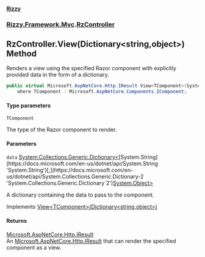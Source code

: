 #### [Rizzy](index 'index')
### [Rizzy.Framework.Mvc](Rizzy.Framework.Mvc 'Rizzy.Framework.Mvc').[RzController](Rizzy.Framework.Mvc.RzController 'Rizzy.Framework.Mvc.RzController')

## RzController.View<TComponent>(Dictionary<string,object>) Method

Renders a view using the specified Razor component with explicitly provided data in the form of a dictionary.

```csharp
public virtual Microsoft.AspNetCore.Http.IResult View<TComponent>(System.Collections.Generic.Dictionary<string,object?> data)
    where TComponent : Microsoft.AspNetCore.Components.IComponent;
```
#### Type parameters

<a name='Rizzy.Framework.Mvc.RzController.View_TComponent_(System.Collections.Generic.Dictionary_string,object_).TComponent'></a>

`TComponent`

The type of the Razor component to render.
#### Parameters

<a name='Rizzy.Framework.Mvc.RzController.View_TComponent_(System.Collections.Generic.Dictionary_string,object_).data'></a>

`data` [System.Collections.Generic.Dictionary&lt;](https://docs.microsoft.com/en-us/dotnet/api/System.Collections.Generic.Dictionary-2 'System.Collections.Generic.Dictionary`2')[System.String](https://docs.microsoft.com/en-us/dotnet/api/System.String 'System.String')[,](https://docs.microsoft.com/en-us/dotnet/api/System.Collections.Generic.Dictionary-2 'System.Collections.Generic.Dictionary`2')[System.Object](https://docs.microsoft.com/en-us/dotnet/api/System.Object 'System.Object')[&gt;](https://docs.microsoft.com/en-us/dotnet/api/System.Collections.Generic.Dictionary-2 'System.Collections.Generic.Dictionary`2')

A dictionary containing the data to pass to the component.

Implements [View&lt;TComponent&gt;(Dictionary&lt;string,object&gt;)](Rizzy.IRizzyService.View_TComponent_(System.Collections.Generic.Dictionary_string,object_) 'Rizzy.IRizzyService.View<TComponent>(System.Collections.Generic.Dictionary<string,object>)')

#### Returns
[Microsoft.AspNetCore.Http.IResult](https://docs.microsoft.com/en-us/dotnet/api/Microsoft.AspNetCore.Http.IResult 'Microsoft.AspNetCore.Http.IResult')  
An [Microsoft.AspNetCore.Http.IResult](https://docs.microsoft.com/en-us/dotnet/api/Microsoft.AspNetCore.Http.IResult 'Microsoft.AspNetCore.Http.IResult') that can render the specified component as a view.